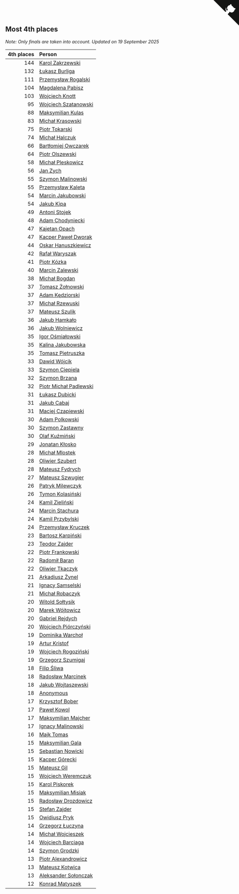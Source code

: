 ## Most 4th places

*Note: Only finals are taken into account.*
*Updated on 19 September 2025*

| 4th places | Person |
| ---: | :--- |
| 144 | [Karol Zakrzewski](https://www.worldcubeassociation.org/persons/2014ZAKR01) |
| 132 | [Łukasz Burliga](https://www.worldcubeassociation.org/persons/2013BURL01) |
| 111 | [Przemysław Rogalski](https://www.worldcubeassociation.org/persons/2013ROGA02) |
| 104 | [Magdalena Pabisz](https://www.worldcubeassociation.org/persons/2017PABI01) |
| 103 | [Wojciech Knott](https://www.worldcubeassociation.org/persons/2011KNOT01) |
| 95 | [Wojciech Szatanowski](https://www.worldcubeassociation.org/persons/2011SZAT01) |
| 88 | [Maksymilian Kulas](https://www.worldcubeassociation.org/persons/2021KULA02) |
| 83 | [Michał Krasowski](https://www.worldcubeassociation.org/persons/2013KRAS02) |
| 75 | [Piotr Tokarski](https://www.worldcubeassociation.org/persons/2013TOKA01) |
| 74 | [Michał Halczuk](https://www.worldcubeassociation.org/persons/2006HALC01) |
| 66 | [Bartłomiej Owczarek](https://www.worldcubeassociation.org/persons/2013OWCZ01) |
| 64 | [Piotr Olszewski](https://www.worldcubeassociation.org/persons/2013OLSZ02) |
| 58 | [Michał Pleskowicz](https://www.worldcubeassociation.org/persons/2009PLES01) |
| 56 | [Jan Zych](https://www.worldcubeassociation.org/persons/2014ZYCH01) |
| 55 | [Szymon Malinowski](https://www.worldcubeassociation.org/persons/2013MALI03) |
| 55 | [Przemysław Kaleta](https://www.worldcubeassociation.org/persons/2012KALE01) |
| 54 | [Marcin Jakubowski](https://www.worldcubeassociation.org/persons/2007JAKU01) |
| 54 | [Jakub Kipa](https://www.worldcubeassociation.org/persons/2010KIPA01) |
| 49 | [Antoni Stojek](https://www.worldcubeassociation.org/persons/2022STOJ03) |
| 48 | [Adam Chodyniecki](https://www.worldcubeassociation.org/persons/2017CHOD02) |
| 47 | [Kajetan Opach](https://www.worldcubeassociation.org/persons/2018OPAC01) |
| 47 | [Kacper Paweł Dworak](https://www.worldcubeassociation.org/persons/2020DWOR01) |
| 44 | [Oskar Hanuszkiewicz](https://www.worldcubeassociation.org/persons/2018HANU02) |
| 42 | [Rafał Waryszak](https://www.worldcubeassociation.org/persons/2013WARY01) |
| 41 | [Piotr Kózka](https://www.worldcubeassociation.org/persons/2005KOZK01) |
| 40 | [Marcin Zalewski](https://www.worldcubeassociation.org/persons/2011ZALE02) |
| 38 | [Michał Bogdan](https://www.worldcubeassociation.org/persons/2012BOGD01) |
| 37 | [Tomasz Żołnowski](https://www.worldcubeassociation.org/persons/2005ZOLN01) |
| 37 | [Adam Kędziorski](https://www.worldcubeassociation.org/persons/2019KEDZ01) |
| 37 | [Michał Rzewuski](https://www.worldcubeassociation.org/persons/2014RZEW01) |
| 37 | [Mateusz Szulik](https://www.worldcubeassociation.org/persons/2017SZUL01) |
| 36 | [Jakub Hamkało](https://www.worldcubeassociation.org/persons/2018HAMK01) |
| 36 | [Jakub Wolniewicz](https://www.worldcubeassociation.org/persons/2012WOLN01) |
| 35 | [Igor Ośmiałowski](https://www.worldcubeassociation.org/persons/2014OMIA01) |
| 35 | [Kalina Jakubowska](https://www.worldcubeassociation.org/persons/2009BRZE01) |
| 35 | [Tomasz Pietruszka](https://www.worldcubeassociation.org/persons/2021PIET01) |
| 33 | [Dawid Wójcik](https://www.worldcubeassociation.org/persons/2016WOJC04) |
| 33 | [Szymon Ciepiela](https://www.worldcubeassociation.org/persons/2022CIEP01) |
| 32 | [Szymon Brzana](https://www.worldcubeassociation.org/persons/2017BRZA01) |
| 32 | [Piotr Michał Padlewski](https://www.worldcubeassociation.org/persons/2008PADL01) |
| 31 | [Łukasz Dubicki](https://www.worldcubeassociation.org/persons/2018DUBI01) |
| 31 | [Jakub Cabaj](https://www.worldcubeassociation.org/persons/2008CABA03) |
| 31 | [Maciej Czapiewski](https://www.worldcubeassociation.org/persons/2014CZAP01) |
| 30 | [Adam Polkowski](https://www.worldcubeassociation.org/persons/2007POLK01) |
| 30 | [Szymon Zastawny](https://www.worldcubeassociation.org/persons/2023ZAST01) |
| 30 | [Olaf Kuźmiński](https://www.worldcubeassociation.org/persons/2018KUZM02) |
| 29 | [Jonatan Kłosko](https://www.worldcubeassociation.org/persons/2013KOSK01) |
| 28 | [Michał Mlostek](https://www.worldcubeassociation.org/persons/2015MLOS01) |
| 28 | [Oliwier Szubert](https://www.worldcubeassociation.org/persons/2022SZUB01) |
| 28 | [Mateusz Fydrych](https://www.worldcubeassociation.org/persons/2011FYDR01) |
| 27 | [Mateusz Szwugier](https://www.worldcubeassociation.org/persons/2014SZWU01) |
| 26 | [Patryk Milewczyk](https://www.worldcubeassociation.org/persons/2014MILE01) |
| 26 | [Tymon Kolasiński](https://www.worldcubeassociation.org/persons/2016KOLA02) |
| 24 | [Kamil Zieliński](https://www.worldcubeassociation.org/persons/2008ZIEL01) |
| 24 | [Marcin Stachura](https://www.worldcubeassociation.org/persons/2011STAC01) |
| 24 | [Kamil Przybylski](https://www.worldcubeassociation.org/persons/2016PRZY01) |
| 24 | [Przemysław Kruczek](https://www.worldcubeassociation.org/persons/2013KRUC01) |
| 23 | [Bartosz Karpiński](https://www.worldcubeassociation.org/persons/2019KARP03) |
| 23 | [Teodor Zajder](https://www.worldcubeassociation.org/persons/2021ZAJD03) |
| 22 | [Piotr Frankowski](https://www.worldcubeassociation.org/persons/2006FRAN01) |
| 22 | [Radomił Baran](https://www.worldcubeassociation.org/persons/2020BARA02) |
| 22 | [Oliwier Tkaczyk](https://www.worldcubeassociation.org/persons/2017TKAC04) |
| 21 | [Arkadiusz Żynel](https://www.worldcubeassociation.org/persons/2018ZYNE01) |
| 21 | [Ignacy Samselski](https://www.worldcubeassociation.org/persons/2022SAMS03) |
| 21 | [Michał Robaczyk](https://www.worldcubeassociation.org/persons/2006ROBA01) |
| 20 | [Witold Sołtysik](https://www.worldcubeassociation.org/persons/2015SOLT03) |
| 20 | [Marek Wójtowicz](https://www.worldcubeassociation.org/persons/2008WOJT01) |
| 20 | [Gabriel Rejdych](https://www.worldcubeassociation.org/persons/2020REJD01) |
| 20 | [Wojciech Piórczyński](https://www.worldcubeassociation.org/persons/2021PIOR01) |
| 19 | [Dominika Warchoł](https://www.worldcubeassociation.org/persons/2021WARC01) |
| 19 | [Artur Kristof](https://www.worldcubeassociation.org/persons/2012KRIS12) |
| 19 | [Wojciech Rogoziński](https://www.worldcubeassociation.org/persons/2019ROGO04) |
| 19 | [Grzegorz Szumigaj](https://www.worldcubeassociation.org/persons/2013SZUM01) |
| 18 | [Filip Śliwa](https://www.worldcubeassociation.org/persons/2022SLIW01) |
| 18 | [Radosław Marcinek](https://www.worldcubeassociation.org/persons/2022MARC05) |
| 18 | [Jakub Wojtaszewski](https://www.worldcubeassociation.org/persons/2013WOJT02) |
| 18 | [Anonymous](https://www.worldcubeassociation.org/persons/2017ANON13) |
| 17 | [Krzysztof Bober](https://www.worldcubeassociation.org/persons/2013BOBE01) |
| 17 | [Paweł Kowol](https://www.worldcubeassociation.org/persons/2011KOWO01) |
| 17 | [Maksymilian Majcher](https://www.worldcubeassociation.org/persons/2011MAJC01) |
| 17 | [Ignacy Malinowski](https://www.worldcubeassociation.org/persons/2021MALI02) |
| 16 | [Majk Tomas](https://www.worldcubeassociation.org/persons/2022TOMA05) |
| 15 | [Maksymilian Gala](https://www.worldcubeassociation.org/persons/2022GALA01) |
| 15 | [Sebastian Nowicki](https://www.worldcubeassociation.org/persons/2014NOWI01) |
| 15 | [Kacper Górecki](https://www.worldcubeassociation.org/persons/2021GORE01) |
| 15 | [Mateusz Gil](https://www.worldcubeassociation.org/persons/2013GILM01) |
| 15 | [Wojciech Weremczuk](https://www.worldcubeassociation.org/persons/2014WERE01) |
| 15 | [Karol Piskorek](https://www.worldcubeassociation.org/persons/2021PISK01) |
| 15 | [Maksymilian Misiak](https://www.worldcubeassociation.org/persons/2017MISI01) |
| 15 | [Radosław Drozdowicz](https://www.worldcubeassociation.org/persons/2012DROZ02) |
| 15 | [Stefan Zajder](https://www.worldcubeassociation.org/persons/2021ZAJD02) |
| 15 | [Owidiusz Pryk](https://www.worldcubeassociation.org/persons/2008PRYK01) |
| 14 | [Grzegorz Łuczyna](https://www.worldcubeassociation.org/persons/2005LUCZ01) |
| 14 | [Michał Wojcieszek](https://www.worldcubeassociation.org/persons/2015WOJC02) |
| 14 | [Wojciech Barciaga](https://www.worldcubeassociation.org/persons/2013BARC03) |
| 14 | [Szymon Grodzki](https://www.worldcubeassociation.org/persons/2020GROD01) |
| 13 | [Piotr Alexandrowicz](https://www.worldcubeassociation.org/persons/2007ALEX01) |
| 13 | [Mateusz Kotwica](https://www.worldcubeassociation.org/persons/2016KOTW01) |
| 13 | [Aleksander Sołonczak](https://www.worldcubeassociation.org/persons/2022SOLO01) |
| 12 | [Konrad Matyszek](https://www.worldcubeassociation.org/persons/2022MATY02) |


<a href="https://github.com/maxidragon/wca_statistics_pl" class="github-corner" aria-label="View source on Github"><svg width="80" height="80" viewBox="0 0 250 250" style="fill:#151513; color:#fff; position: absolute; top: 0; border: 0; right: 0;" aria-hidden="true"><path d="M0,0 L115,115 L130,115 L142,142 L250,250 L250,0 Z"></path><path d="M128.3,109.0 C113.8,99.7 119.0,89.6 119.0,89.6 C122.0,82.7 120.5,78.6 120.5,78.6 C119.2,72.0 123.4,76.3 123.4,76.3 C127.3,80.9 125.5,87.3 125.5,87.3 C122.9,97.6 130.6,101.9 134.4,103.2" fill="currentColor" style="transform-origin: 130px 106px;" class="octo-arm"></path><path d="M115.0,115.0 C114.9,115.1 118.7,116.5 119.8,115.4 L133.7,101.6 C136.9,99.2 139.9,98.4 142.2,98.6 C133.8,88.0 127.5,74.4 143.8,58.0 C148.5,53.4 154.0,51.2 159.7,51.0 C160.3,49.4 163.2,43.6 171.4,40.1 C171.4,40.1 176.1,42.5 178.8,56.2 C183.1,58.6 187.2,61.8 190.9,65.4 C194.5,69.0 197.7,73.2 200.1,77.6 C213.8,80.2 216.3,84.9 216.3,84.9 C212.7,93.1 206.9,96.0 205.4,96.6 C205.1,102.4 203.0,107.8 198.3,112.5 C181.9,128.9 168.3,122.5 157.7,114.1 C157.9,116.9 156.7,120.9 152.7,124.9 L141.0,136.5 C139.8,137.7 141.6,141.9 141.8,141.8 Z" fill="currentColor" class="octo-body"></path></svg></a><style>.github-corner:hover .octo-arm{animation:octocat-wave 560ms ease-in-out}@keyframes octocat-wave{0%,100%{transform:rotate(0)}20%,60%{transform:rotate(-25deg)}40%,80%{transform:rotate(10deg)}}@media (max-width:500px){.github-corner:hover .octo-arm{animation:none}.github-corner .octo-arm{animation:octocat-wave 560ms ease-in-out}}</style>
